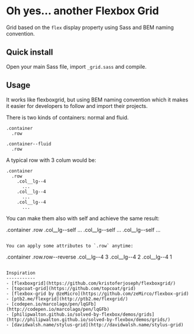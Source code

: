 # Oh yes… another Flexbox Grid

Grid based on the `flex` display property using Sass and BEM naming convention.

## Quick install

Open your main Sass file, import `_grid.sass` and compile.

## Usage

It works like flexboxgrid, but using BEM naming convention which it makes it easier for developers to follow and import their projects.

There is two kinds of containers: normal and fluid.

```
.container
  .row

.container--fluid
  .row

```

A typical row with 3 colum would be:

```
.container
  .row
    .col__lg--4
      ...
    .col__lg--4
      ...
    .col__lg--4
      ...
```

You can make them also with self and achieve the same result:

.container
  .row
    .col__lg--self
      ...
    .col__lg--self
      ...
    .col__lg--self
      ...
```

You can apply some attributes to `.row` anytime:

```
.container
  .row.row--reverse
    .col__lg--4
      3
    .col__lg--4
      2
    .col__lg--4
      1
```

Inspiration
-----------
- [flexboxgrid](https://github.com/kristoferjoseph/flexboxgrid/)
- [topcoat-grid](https://github.com/topcoat/grid)
- [flexbox-grid by @zeMicro](https://github.com/zeMirco/flexbox-grid)
- [ptb2.me/flexgrid](http://ptb2.me/flexgrid/)
- [codepen.io/marcolago/pen/lqGFb](http://codepen.io/marcolago/pen/lqGFb)
- [philipwalton.github.io/solved-by-flexbox/demos/grids](http://philipwalton.github.io/solved-by-flexbox/demos/grids/)
- [davidwalsh.name/stylus-grid](http://davidwalsh.name/stylus-grid)